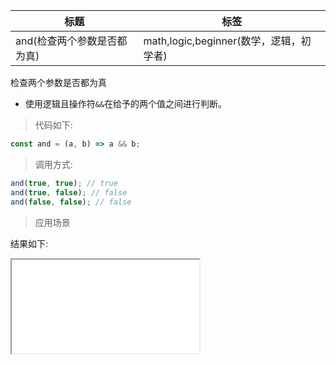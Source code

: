 | 标题                        | 标签                                    |
| --------------------------- | --------------------------------------- |
| and(检查两个参数是否都为真) | math,logic,beginner(数学，逻辑，初学者) |

检查两个参数是否都为真

- 使用逻辑且操作符`&&`在给予的两个值之间进行判断。

> 代码如下:

```js
const and = (a, b) => a && b;
```

> 调用方式:

```js
and(true, true); // true
and(true, false); // false
and(false, false); // false
```

> 应用场景

<div class="code-editor" data-url="codes/javascript/html/and.html" data-language="html"></div>

结果如下:

<iframe src="codes/javascript/html/and.html"></iframe>
